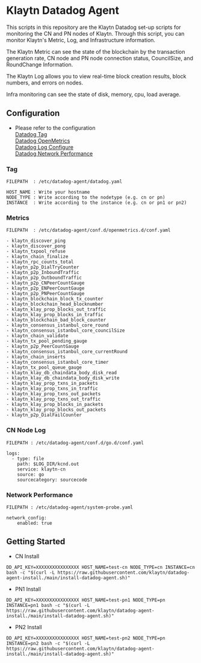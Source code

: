 # Klaytn Datadog Agent 

This scripts in this repository are the Klaytn Datadog set-up scripts for monitoring the CN and PN nodes of Klaytn.
Through this script, you can monitor Klaytn's Metric, Log, and Infrastructure information.

The Klaytn Metric can see the state of the blockchain by the transaction generation rate, CN node and PN node connection status, CouncilSize, and RoundChange Information.

The Klaytn Log allows you to view real-time block creation results, block numbers, and errors on nodes.

Infra monitoring can see the state of disk, memory, cpu, load average.

## Configuration
* Please refer to the configuration  
[Datadog Tag](https://docs.datadoghq.com/getting_started/tagging/)  
[Datadog OpenMetrics](https://docs.datadoghq.com/integrations/openmetrics/)  
[Datadog Log Configure](https://docs.datadoghq.com/getting_started/logs/)  
[Datadog Network Performance](https://docs.datadoghq.com/network_monitoring/performance/setup/?tab=agentlinux)
  
### Tag
```shell
FILEPATH  : /etc/datadog-agent/datadog.yaml

HOST_NAME : Write your hostname
NODE_TYPE : Write according to the nodetype (e.g. cn or pn)
INSTANCE  : Write according to the instance (e.g. cn or pn1 or pn2)
```
  
### Metrics
```shell
FILEPATH  : /etc/datadog-agent/conf.d/openmetrics.d/conf.yaml

- klaytn_discover_ping
- klaytn_discover_pong
- klaytn_txpool_refuse
- klaytn_chain_finalize
- klaytn_rpc_counts_total
- klaytn_p2p_DialTryCounter
- klaytn_p2p_InboundTraffic
- klaytn_p2p_OutboundTraffic
- klaytn_p2p_CNPeerCountGauge
- klaytn_p2p_ENPeerCountGauge
- klaytn_p2p_PNPeerCountGauge
- klaytn_blockchain_block_tx_counter
- klaytn_blockchain_head_blocknumber
- klaytn_klay_prop_blocks_out_traffic
- klaytn_klay_prop_blocks_in_traffic
- klaytn_blockchain_bad_block_counter
- klaytn_consensus_istanbul_core_round
- klaytn_consensus_istanbul_core_councilSize
- klaytn_chain_validate
- klaytn_tx_pool_pending_gauge
- klaytn_p2p_PeerCountGauge
- klaytn_consensus_istanbul_core_currentRound
- klaytn_chain_inserts
- klaytn_consensus_istanbul_core_timer
- klaytn_tx_pool_queue_gauge
- klaytn_klay_db_chaindata_body_disk_read
- klaytn_klay_db_chaindata_body_disk_write
- klaytn_klay_prop_txns_in_packets
- klaytn_klay_prop_txns_in_traffic
- klaytn_klay_prop_txns_out_packets
- klaytn_klay_prop_txns_out_traffic
- klaytn_klay_prop_blocks_in_packets
- klaytn_klay_prop_blocks_out_packets
- klaytn_p2p_DialFailCounter
```

### CN Node Log
```shell
FILEPATH : /etc/datadog-agent/conf.d/go.d/conf.yaml

logs:
  - type: file
    path: $LOG_DIR/kcnd.out
    service: klaytn-cn
    source: go
    sourcecategory: sourcecode
```

### Network Performance 
```shell
FILEPATH : /etc/datadog-agent/system-probe.yaml

network_config:   
    enabled: true
```

## Getting Started 

* CN Install
```shell
DD_API_KEY=XXXXXXXXXXXXXXXX HOST_NAME=test-cn NODE_TYPE=cn INSTANCE=cn bash -c "$(curl -L https://raw.githubusercontent.com/klaytn/datadog-agent-install./main/install-datadog-agent.sh)"
```

* PN1 Install
```shell
DD_API_KEY=XXXXXXXXXXXXXXXX HOST_NAME=test-pn1 NODE_TYPE=pn INSTANCE=pn1 bash -c "$(curl -L https://raw.githubusercontent.com/klaytn/datadog-agent-install./main/install-datadog-agent.sh)"
```

* PN2 Install
```shell
DD_API_KEY=XXXXXXXXXXXXXXXX HOST_NAME=test-pn2 NODE_TYPE=pn INSTANCE=pn2 bash -c "$(curl -L https://raw.githubusercontent.com/klaytn/datadog-agent-install./main/install-datadog-agent.sh)"
```